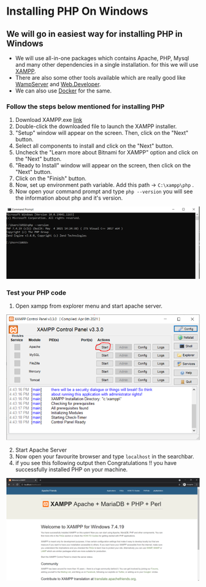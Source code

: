 # Installing PHP On Windows

## We will go in easiest way for installing PHP in Windows

- We will use all-in-one packages which contains Apache, PHP, Mysql and many other dependencies in a single installation. for this we will use [XAMPP](http://www.apachefriends.org/xampp.html).
- There are also some other tools available which are really good like [WampServer](http://www.wampserver.com/en/) and [Web.Developer](http://www.devside.net/server/webdeveloper).
- We can also use [Docker](https://www.docker.com/) for the same.

### Follow the steps below mentioned for installing PHP

1. Download XAMPP.exe [link](http://www.apachefriends.org/xampp.html)
2. Double-click the downloaded file to launch the XAMPP installer.
3. "Setup" window will appear on the screen. Then, click on the "Next" button.
4. Select all components to install and click on the "Next" button.
5. Uncheck the "Learn more about Bitnami for XAMPP" option and click on the "Next" button.
6. "Ready to Install" window will appear on the screen, then click on the "Next" button.
7. Click on the "Finish" button.
8. Now, set up environment path variable. Add this path -> `C:\xampp\php` .
9. Now open your command prompt and type ` php --version ` you will see the information about php and it's version. 

![cmd.png](cmd.PNG)

### Test your PHP code

1. Open xampp from explorer menu and start apache server.

![xampp.png](xampp.PNG)

2. Start Apache Server
3. Now open your favourite browser and type ` localhost ` in the searchbar.
4. if you see this following output then Congratulations !! you have successfully installed PHP on your machine.

![localhost.png](localhost.PNG)